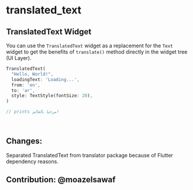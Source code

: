 # translated_text

## TranslatedText Widget

You can use the `TranslatedText` widget as a replacement for the `Text` widget to get the benefits of `translate()` method directly in the widget tree (UI Layer).

```dart
TranslatedText(
  "Hello, World!",
  loadingText: 'Loading...',
  from: 'en',
  to: 'ar',
  style: TextStyle(fontSize: 20),
)

// prints مرحبا بالعالم!
```
&nbsp;

## Changes: 
Separated TranslatedText from translator package because of Flutter dependency reasons.

## Contribution: @moazelsawaf
